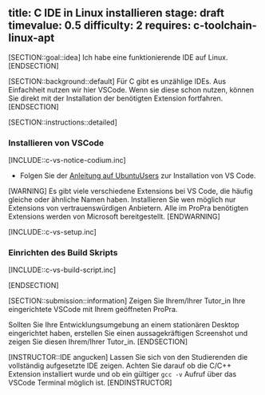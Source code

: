 title: C IDE in Linux installieren
stage: draft
timevalue: 0.5
difficulty: 2
requires: c-toolchain-linux-apt
---
[SECTION::goal::idea]
Ich habe eine funktionierende IDE auf Linux.
[ENDSECTION]

[SECTION::background::default]
Für C gibt es unzählige IDEs.
Aus Einfachheit nutzen wir hier VSCode.
Wenn sie diese schon nutzen, können Sie direkt mit der Installation der
benötigten Extension fortfahren.
[ENDSECTION]

[SECTION::instructions::detailed]

### Installieren von VSCode

[INCLUDE::c-vs-notice-codium.inc]

- Folgen Sie der
  [Anleitung auf UbuntuUsers](https://wiki.ubuntuusers.de/Visual_Studio_Code/)
  zur Installation von VS Code.

[WARNING]
Es gibt viele verschiedene Extensions bei VS Code, die häufig gleiche oder
ähnliche Namen haben.
Installieren Sie wen möglich nur Extensions von vertrauenswürdigen Anbietern.
Alle im ProPra benötigten Extensions werden von Microsoft bereitgestellt.
[ENDWARNING]

[INCLUDE::c-vs-setup.inc]

### Einrichten des Build Skripts

[INCLUDE::c-vs-build-script.inc]

[ENDSECTION]

[SECTION::submission::information]
Zeigen Sie Ihrem/Ihrer Tutor_in Ihre eingerichtete VSCode mit Ihrem geöffneten
ProPra.

Sollten Sie Ihre Entwicklungsumgebung an einem stationären Desktop eingerichtet
haben, erstellen Sie einen aussagekräftigen Screenshot und zeigen Sie diesen
Ihrem/Ihrer Tutor_in.
[ENDSECTION]

[INSTRUCTOR::IDE angucken]
Lassen Sie sich von den Studierenden die vollständig aufgesetzte IDE zeigen.
Achten Sie darauf ob die C/C++ Extension installiert wurde und ob ein gültiger
`gcc -v` Aufruf über das VSCode Terminal möglich ist.
[ENDINSTRUCTOR]
